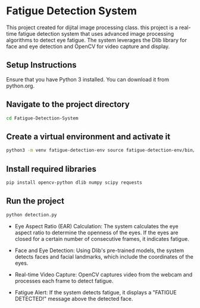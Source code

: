 # Fatigue Detection System

This project created for dijital image processing class. this project is a real-time fatigue detection system that uses advanced image processing algorithms to detect eye fatigue. The system leverages the Dlib library for face and eye detection and OpenCV for video capture and display.

## Setup Instructions

Ensure that you have Python 3 installed. You can download it from python.org.

## Navigate to the project directory
```bash
cd Fatigue-Detection-System
```

## Create a virtual environment and activate it
```bash
python3 -m venv fatigue-detection-env source fatigue-detection-env/bin/activate  # On Windows use `fatigue-detection-env\Scripts\activate`
```

## Install required libraries
```bash
pip install opencv-python dlib numpy scipy requests
```

## Run the project
```bash
python detection.py
```

- Eye Aspect Ratio (EAR) Calculation: The system calculates the eye aspect ratio to determine the openness of the eyes. If the eyes are closed for a certain number of consecutive frames, it indicates fatigue.

- Face and Eye Detection: Using Dlib's pre-trained models, the system detects faces and facial landmarks, which include the coordinates of the eyes.

- Real-time Video Capture: OpenCV captures video from the webcam and processes each frame to detect fatigue.

- Fatigue Alert: If the system detects fatigue, it displays a "FATIGUE DETECTED!" message above the detected face.
